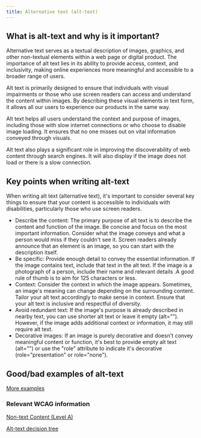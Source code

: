 ```yaml
---
title: Alternative text (alt-text)
---
```


## What is alt-text and why is it important?

Alternative text serves as a textual description of images, graphics, and other non-textual elements within a web page or digital product. The importance of alt text lies in its ability to provide access, context, and inclusivity, making online experiences more meaningful and accessible to a broader range of users.

Alt text is primarily designed to ensure that individuals with visual impairments or those who use screen readers can access and understand the content within images. By describing these visual elements in text form, it allows all our users to experience our products in the same way.

Alt text helps all users understand the context and purpose of images, including those with slow internet connections or who choose to disable image loading. It ensures that no one misses out on vital information conveyed through visuals.

Alt text also plays a significant role in improving the discoverability of web content through search engines. It will also display if the image does not load or there is a slow connection.

## Key points when writing alt-text

When writing alt text (alternative text), it's important to consider several key things to ensure that your content is accessible to individuals with disabilities, particularly those who use screen readers.

- Describe the content: The primary purpose of alt text is to describe the content and function of the image. Be concise and focus on the most important information. Consider what the image conveys and what a person would miss if they couldn't see it. Screen readers already announce that an element is an image, so you can start with the description itself.
- Be specific: Provide enough detail to convey the essential information. If the image contains text, include that text in the alt text. If the image is a photograph of a person, include their name and relevant details .A good rule of thumb is to aim for 125 characters or less.
- Context: Consider the context in which the image appears. Sometimes, an image's meaning can change depending on the surrounding content. Tailor your alt text accordingly to make sense in context. Ensure that your alt text is inclusive and respectful of diversity.
- Avoid redundant text: If the image's purpose is already described in nearby text, you can use shorter alt text or leave it empty (alt=""). However, if the image adds additional context or information, it may still require alt text.
- Decorative images: If an image is purely decorative and doesn't convey meaningful content or function, it's best to provide empty alt text (alt="") or use the "role" attribute to indicate it's decorative (role="presentation" or role="none").

## Good/bad examples of alt-text

[More examples](https://www.w3.org/WAI/tutorials/images/decorative/#example-1-image-used-as-part-of-page-design)

### Relevant WCAG information

[Non-text Content (Level A)](https://www.w3.org/WAI/WCAG21/Understanding/non-text-content.html)

[Alt-text decision tree](https://www.w3.org/WAI/tutorials/images/decision-tree/)
